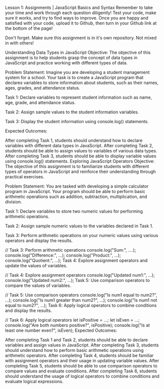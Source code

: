 Lesson 1: Assignments | JavaScript Basics and Syntax
Remember to take your time and work through each question diligently! Test your code, make sure it works, and try to find ways to improve. Once you are happy and satisfied with your code, upload it to Github, then turn in your Github link at the bottom of the page!

Don't forget. Make sure this assignment is in it's own repository. Not mixed in with others!

Understanding Data Types in JavaScript
Objective: The objective of this assignment is to help students grasp the concept of data types in JavaScript and practice working with different types of data.

Problem Statement: Imagine you are developing a student management system for a school. Your task is to create a JavaScript program that declares variables to store information about students, such as their names, ages, grades, and attendance status.

Task 1: Declare variables to represent student information such as name, age, grade, and attendance status.

Task 2: Assign sample values to the student information variables.



Task 3: Display the student information using console.log() statements.

Expected Outcomes:

After completing Task 1, students should understand how to declare variables with different data types in JavaScript.
After completing Task 2, students should be able to assign values to variables of various data types.
After completing Task 3, students should be able to display variable values using console.log() statements.
Exploring JavaScript Operators
Objective: The objective of this assignment is to familiarize students with different types of operators in JavaScript and reinforce their understanding through practical exercises.

Problem Statement: You are tasked with developing a simple calculator program in JavaScript. Your program should be able to perform basic arithmetic operations such as addition, subtraction, multiplication, and division.

Task 1: Declare variables to store two numeric values for performing arithmetic operations.

Task 2: Assign sample numeric values to the variables declared in Task 1.

Task 3: Perform arithmetic operations on your numeric values using various operators and display the results.

// Task 3: Perform arithmetic operations
console.log("Sum:", ....);
console.log("Difference:", ...);
console.log("Product:", ...);
console.log("Quotient:", ...);
Task 4: Explore assignment operators and update the values of variables.

// Task 4: Explore assignment operators
console.log("Updated num1:", ...);
console.log("Updated num2:", ...);
Task 5: Use comparison operators to compare the values of variables.

// Task 5: Use comparison operators
console.log("Is num1 equal to num2?", ...);
console.log("Is num1 greater than num2?", ...);
console.log("Is num1 not equal to num2?", ...);
Task 6: Apply logical operators to combine conditions and display the results.

// Task 6: Apply logical operators
let isPositive = ...;
let isEven = ...;
console.log("Are both numbers positive?", isPositive);
console.log("Is at least one number even?", isEven);
Expected Outcomes:

After completing Task 1 and Task 2, students should be able to declare variables and assign values in JavaScript.
After completing Task 3, students should understand how to perform basic arithmetic operations using arithmetic operators.
After completing Task 4, students should be familiar with assignment operators and their usage in updating variable values.
After completing Task 5, students should be able to use comparison operators to compare values and evaluate conditions.
After completing Task 6, students should understand the usage of logical operators to combine conditions and evaluate logical expressions.
